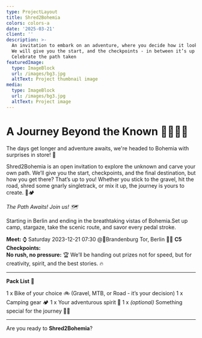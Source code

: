 ```yaml
---
type: ProjectLayout
title: Shred2Bohemia
colors: colors-a
date: '2025-03-21'
client: ''
description: >-
  An invitation to embark on an adventure, where you decide how it looks like.
  We will give you the start, and the checkpoints - in between it’s up to you.
  Celebrate the path taken
featuredImage:
  type: ImageBlock
  url: /images/bg3.jpg
  altText: Project thumbnail image
media:
  type: ImageBlock
  url: /images/bg3.jpg
  altText: Project image
---
```


# **A Journey Beyond the Known** 🌄🚴‍♀️✨

The days get longer and adventure awaits, we're headed to Bohemia with surprises in store! 🎉

Shred2Bohemia is an open invitation to explore the unknown and carve your own path. We’ll give you the start, checkpoints, and the final destination, but how you get there? That’s up to you! Whether you stick to the gravel, hit the road, shred some gnarly singletrack, or mix it up, the journey is yours to create. 🌲🏕️

*The Path Awaits! Join us! 🗺️*

Starting in Berlin and ending in the breathtaking vistas of Bohemia.Set up camp, stargaze, take the scenic route, and savor every pedal stroke.


**Meet:** ⌚ Saturday 2023-12-21 07:30 @📍Brandenburg Tor, Berlin 🚴‍♂️  **C5 Checkpoints:**  
**No rush, no pressure:** 🏆 We’ll be handing out prizes not for speed, but for creativity, spirit, and the best stories. 🔥

---

**Pack List** 🧳

  1 x Bike of your choice 🚲 (Gravel, MTB, or Road - it’s your decision)
  1 x Camping gear 🏕️
  1 x Your adventurous spirit 🌟
  1 x *(optional)* Something special for the journey 🧞‍♂️

---

Are you ready to **Shred2Bohemia**?
